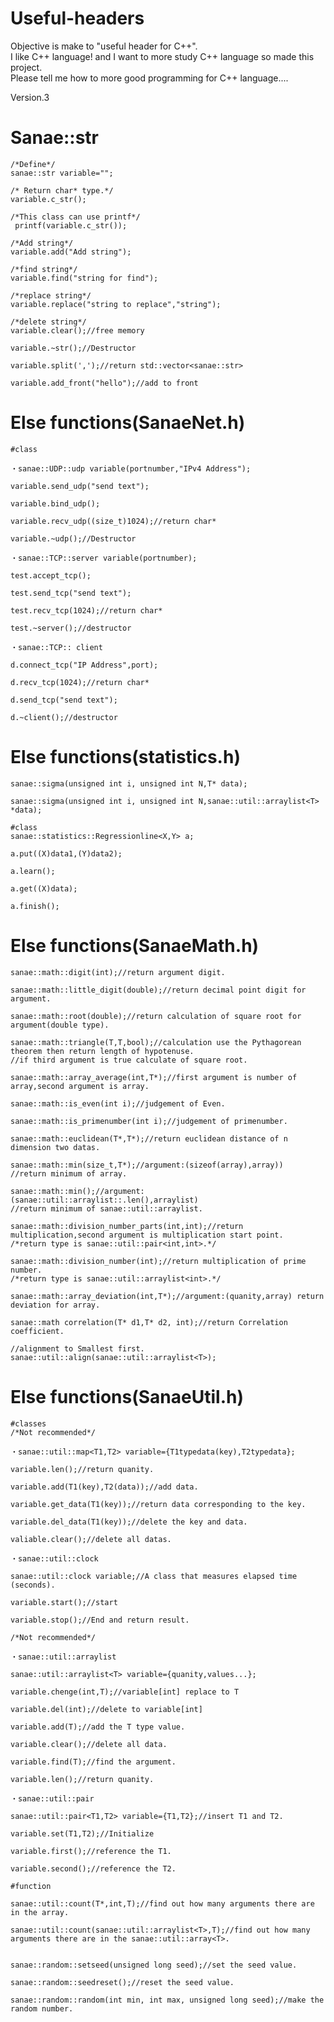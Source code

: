 # Useful-headers
Objective is make to "useful header for C++". <br>I like C++ language! and I want to more study C++ language so made this project.<br> Please tell me how to more good programming for C++ language....

Version.3
# Sanae::str
  	/*Define*/
  	sanae::str variable="";
  
	/* Return char* type.*/
	variable.c_str();
	
  	/*This class can use printf*/
 	 printf(variable.c_str());
	
	/*Add string*/
	variable.add("Add string");
	
	/*find string*/
	variable.find("string for find");
	
	/*replace string*/
	variable.replace("string to replace","string");
	
	/*delete string*/
	variable.clear();//free memory
	
	variable.~str();//Destructor
	
	variable.split(',');//return std::vector<sanae::str>
	
	variable.add_front("hello");//add to front
 # Else functions(SanaeNet.h)
	#class
	
	・sanae::UDP::udp variable(portnumber,"IPv4 Address");
	
	variable.send_udp("send text");
	
	variable.bind_udp();

	variable.recv_udp((size_t)1024);//return char*
	
	variable.~udp();//Destructor
	
	・sanae::TCP::server variable(portnumber);
	
	test.accept_tcp();
	
	test.send_tcp("send text");
	
	test.recv_tcp(1024);//return char*
	
	test.~server();//destructor
	
	・sanae::TCP:: client

	d.connect_tcp("IP Address",port);

	d.recv_tcp(1024);//return char*

	d.send_tcp("send text");

	d.~client();//destructor

 # Else functions(statistics.h)
	sanae::sigma(unsigned int i, unsigned int N,T* data);

	sanae::sigma(unsigned int i, unsigned int N,sanae::util::arraylist<T> *data);
	
	#class
	sanae::statistics::Regressionline<X,Y> a;
	
	a.put((X)data1,(Y)data2);
	
	a.learn();
	
	a.get((X)data);
	
	a.finish();
 # Else functions(SanaeMath.h)
	sanae::math::digit(int);//return argument digit.
	
	sanae::math::little_digit(double);//return decimal point digit for argument.
	
	sanae::math::root(double);//return calculation of square root for argument(double type).
	
	sanae::math::triangle(T,T,bool);//calculation use the Pythagorean theorem then return length of hypotenuse.
	//if third argument is true calculate of square root.
	
	sanae::math::array_average(int,T*);//first argument is number of array,second argument is array.
	
	sanae::math::is_even(int i);//judgement of Even.
	
	sanae::math::is_primenumber(int i);//judgement of primenumber.
	
	sanae::math::euclidean(T*,T*);//return euclidean distance of n dimension two datas.
	
	sanae::math::min(size_t,T*);//argument:(sizeof(array),array))
	//return minimum of array.	
	
	sanae::math::min();//argument:(sanae::util::arraylist::.len(),arraylist)
	//return minimum of sanae::util::arraylist.
	
	sanae::math::division_number_parts(int,int);//return multiplication,second argument is multiplication start point.
	/*return type is sanae::util::pair<int,int>.*/
	
	sanae::math::division_number(int);//return multiplication of prime number.
	/*return type is sanae::util::arraylist<int>.*/	
	
	sanae::math::array_deviation(int,T*);//argument:(quanity,array) return deviation for array.
	
	sanae::math correlation(T* d1,T* d2, int);//return Correlation coefficient.

	//alignment to Smallest first.
	sanae::util::align(sanae::util::arraylist<T>);
	
# Else functions(SanaeUtil.h)
	#classes
	/*Not recommended*/
	
	・sanae::util::map<T1,T2> variable={T1typedata(key),T2typedata};
	
	variable.len();//return quanity.

	variable.add(T1(key),T2(data));//add data.
	
	variable.get_data(T1(key));//return data corresponding to the key.
	
	variable.del_data(T1(key));//delete the key and data.
	
	valiable.clear();//delete all datas.
	
	・sanae::util::clock

	sanae::util::clock variable;//A class that measures elapsed time (seconds).
	
	variable.start();//start
	
	variable.stop();//End and return result.
	
	/*Not recommended*/
	
	・sanae::util::arraylist
	
	sanae::util::arraylist<T> variable={quanity,values...};

	variable.chenge(int,T);//variable[int] replace to T
	
	variable.del(int);//delete to variable[int]

	variable.add(T);//add the T type value.

	variable.clear();//delete all data.
	
	variable.find(T);//find the argument.
	
	variable.len();//return quanity.
	
	・sanae::util::pair
	
	sanae::util::pair<T1,T2> variable={T1,T2};//insert T1 and T2.
	
	variable.set(T1,T2);//Initialize
	
	variable.first();//reference the T1.
	
	variable.second();//reference the T2.
	
	#function
	
	sanae::util::count(T*,int,T);//find out how many arguments there are in the array.

	sanae::util::count(sanae::util::arraylist<T>,T);//find out how many arguments there are in the sanae::util::array<T>.
		
	
	sanae::random::setseed(unsigned long seed);//set the seed value.
	
	sanae::random::seedreset();//reset the seed value.
	
	sanae::random::random(int min, int max, unsigned long seed);//make the random number.
